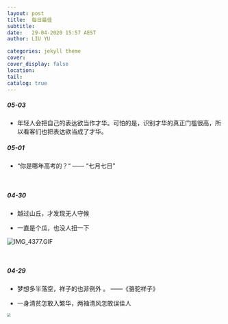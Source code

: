 ```yaml
---
layout: post
title:  每日最佳
subtitle: 
date:   29-04-2020 15:57 AEST
author: LIU YU

categories: jekyll theme
cover: 
cover_display: false
location: 
tail: 
catalog: true 
---
```




##### 05-03

* 年轻人会把自己的表达欲当作才华。可怕的是，识别才华的真正门槛很高，所以看客们也把表达欲当成了才华。



##### 05-01



* “你是哪年高考的？“ —— “七月七日”

<br>

##### 04-30

* 越过山丘，才发现无人守候



* 一直是个瓜，也没人扭一下

  

  



![IMG_4377.GIF](https://i.loli.net/2020/04/29/YQchWMNmLIqsxHB.gif)

<br>

##### 04-29 

* 梦想多半落空，祥子的也非例外 。            ——《骆驼祥子》

  

* 一身清贫怎敢入繁华，两袖清风怎敢误佳人

<img src="https://pic4.zhimg.com/80/v2-b1918371d7f68d5fa4c9b2847b76c3eb_1440w.jpg" style="zoom:50%;" />

<br>



